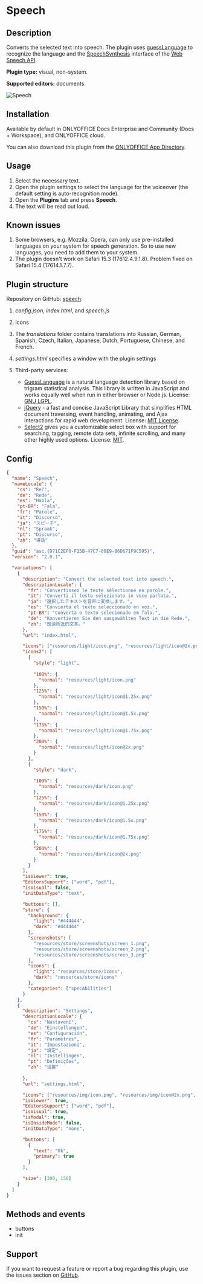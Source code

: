 # Speech

## Description

Converts the selected text into speech. The plugin uses [guessLanguage](https://richtr.github.io/guessLanguage.js/) to recognize the language and the [SpeechSynthesis](https://developer.mozilla.org/en-US/docs/Web/API/SpeechSynthesis) interface of the [Web Speech API](https://developer.mozilla.org/en-US/docs/Web/API/Web_Speech_API).

**Plugin type:** visual, non-system.

**Supported editors:** documents.

![Speech](/assets/images/plugins/gifs/speech.gif)

## Installation

Available by default in ONLYOFFICE Docs Enterprise and Community (Docs + Workspace), and ONLYOFFICE cloud.

You can also download this plugin from the [ONLYOFFICE App Directory](https://www.onlyoffice.com/en/app-directory/speech).

## Usage

1. Select the necessary text.
2. Open the plugin settings to select the language for the voiceover (the default setting is auto-recognition mode).
3. Open the **Plugins** tab and press **Speech**.
4. The text will be read out loud.

## Known issues

1. Some browsers, e.g. Mozzila, Opera, can only use pre-installed languages on your system for speech generation. So to use new languages, you need to add them to your system.
2. The plugin doesn't work on Safari 15.3 (17612.4.9.1.8). Problem fixed on Safari 15.4 (17614.1.7.7).

## Plugin structure

Repository on GitHub: [speech](https://github.com/ONLYOFFICE/onlyoffice.github.io/tree/master/sdkjs-plugins/content/speech).

1. *config.json*, *index.html*, and *speech.js*

2. Icons

3. The *translations* folder contains translations into Russian, German, Spanish, Czech, Italian, Japanese, Dutch, Portuguese, Chinese, and French.

4. *settings.html* specifies a window with the plugin settings

5. Third-party services:

   - [GuessLanguage](https://richtr.github.io/guessLanguage.js/) is a natural language detection library based on trigram statistical analysis. This library is written in JavaScript and works equally well when run in either browser or Node.js. License: [GNU LGPL](https://www.gnu.org/licenses/lgpl-3.0.html).
   - [jQuery](https://jquery.com) - a fast and concise JavaScript Library that simplifies HTML document traversing, event handling, animating, and Ajax interactions for rapid web development. License: [MIT License](https://github.com/ONLYOFFICE/onlyoffice.github.io/blob/master/sdkjs-plugins/content/speech/licenses/jQuery.license).
   - [Select2](https://select2.org/) gives you a customizable select box with support for searching, tagging, remote data sets, infinite scrolling, and many other highly used options. License: [MIT](https://github.com/ONLYOFFICE/onlyoffice.github.io/blob/master/sdkjs-plugins/content/speech/licenses/Select2.license).

## Config

``` json
{
  "name": "Speech",
  "nameLocale": {
    "cs": "Řeč",
    "de": "Rede",
    "es": "Habla",
    "pt-BR": "Fala",
    "fr": "Parole",
    "it": "Discorso",
    "ja": "スピーチ",
    "nl": "Spraak",
    "pt": "Discurso",
    "zh": "讲话"
  },
  "guid": "asc.{D71C2EF0-F15B-47C7-80E9-86D671F9C595}",
  "version": "2.0.1",

  "variations": [
    {
      "description": "Convert the selected text into speech.",
      "descriptionLocale": {
        "fr": "Convertissez le texte sélectionné en parole.",
        "it": "Converti il testo selezionato in voce parlata.",
        "ja": "選択したテキストを音声に変換します。",
        "es": "Convierta el texto seleccionado en voz.",
        "pt-BR": "Converta o texto selecionado em fala.",
        "de": "Konvertieren Sie den ausgewählten Text in die Rede.",
        "zh": "朗读所选的文本。"
      },
      "url": "index.html",

      "icons": ["resources/light/icon.png", "resources/light/icon@2x.png"],
      "icons2": [
        {
          "style": "light",
                    
          "100%": {
            "normal": "resources/light/icon.png"
          },
          "125%": {
            "normal": "resources/light/icon@1.25x.png"
          },
          "150%": {
            "normal": "resources/light/icon@1.5x.png"
          },
          "175%": {
            "normal": "resources/light/icon@1.75x.png"
          },
          "200%": {
            "normal": "resources/light/icon@2x.png"
          }
        },
        {
          "style": "dark",
                    
          "100%": {
            "normal": "resources/dark/icon.png"
          },
          "125%": {
            "normal": "resources/dark/icon@1.25x.png"
          },
          "150%": {
            "normal": "resources/dark/icon@1.5x.png"
          },
          "175%": {
            "normal": "resources/dark/icon@1.75x.png"
          },
          "200%": {
            "normal": "resources/dark/icon@2x.png"
          }
        }
      ],
      "isViewer": true,
      "EditorsSupport": ["word", "pdf"],
      "isVisual": false,
      "initDataType": "text",

      "buttons": [],
      "store": {
        "background": {
          "light": "#444444",
          "dark": "#444444"
        },
        "screenshots": [
          "resources/store/screenshots/screen_1.png",
          "resources/store/screenshots/screen_2.png",
          "resources/store/screenshots/screen_3.png"
        ],
        "icons": {
          "light": "resources/store/icons",
          "dark": "resources/store/icons"
        },
        "categories": ["specAbilities"]
      }
    },
    {
      "description": "Settings",
      "descriptionLocale": {
        "cs": "Nastavení",
        "de": "Einstellungen",
        "es": "Configuración",
        "fr": "Paramètres",
        "it": "Impostazioni",
        "ja": "設定",
        "nl": "Instellingen",
        "pt": "Definições",
        "zh": "设置"
                
      },
      "url": "settings.html",

      "icons": ["resources/img/icon.png", "resources/img/icon@2x.png", "resources/img/icon2.png", "resources/img/icon2@2x.png"],
      "isViewer": true,
      "EditorsSupport": ["word", "pdf"],
      "isVisual": true,
      "isModal": true,
      "isInsideMode": false,
      "initDataType": "none",

      "buttons": [
        {
          "text": "Ok",
          "primary": true
        }
      ],

      "size": [300, 150]
    }
  ]
}
```

## Methods and events

- buttons
- init

## Support

If you want to request a feature or report a bug regarding this plugin, use the issues section on [GitHub](https://github.com/ONLYOFFICE/onlyoffice.github.io/issues).
